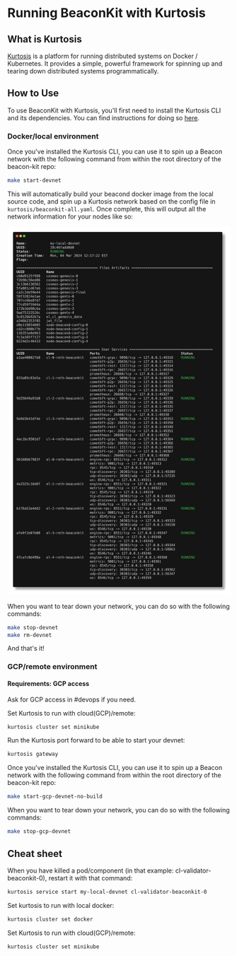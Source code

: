 # Running BeaconKit with Kurtosis

## What is Kurtosis

[Kurtosis](https://www.kurtosis.com/) is a platform for running distributed
systems on Docker / Kubernetes. It provides a simple, powerful framework for
spinning up and tearing down distributed systems programmatically.

## How to Use

To use BeaconKit with Kurtosis, you'll first need to install the Kurtosis CLI
and its dependencies. You can find instructions for doing so
[here](https://docs.kurtosis.com/install).

### Docker/local environment

Once you've installed the Kurtosis CLI, you can use it to spin up a Beacon
network with the following command from within the root directory of the
beacon-kit repo:

```bash
make start-devnet
```

This will automatically build your beacond docker image from the local source
code, and spin up a Kurtosis network based on the config file in
`kurtosis/beaconkit-all.yaml`. Once complete, this will output all the
network information for your nodes like so:

![Example Network](./img/example-network.png)

When you want to tear down your network, you can do so
with the following commands:

```bash
make stop-devnet
make rm-devnet
```

And that's it!

### GCP/remote environment

#### Requirements: GCP access

Ask for GCP access in #devops if you need.

Set Kurtosis to run with cloud(GCP)/remote:

```bash
kurtosis cluster set minikube
```

Run the Kurtosis port forward to be able to start your devnet:

```bash
kurtosis gateway
```

Once you've installed the Kurtosis CLI, you can use it to spin up a Beacon
network with the following command from within the root directory of the
beacon-kit repo:

```bash
make start-gcp-devnet-no-build
```

When you want to tear down your network, you can do so
with the following commands:

```bash
make stop-gcp-devnet
```

## Cheat sheet

When you have killed a pod/component (in that example:
cl-validator-beaconkit-0), restart it with that command:

```bash
kurtosis service start my-local-devnet cl-validator-beaconkit-0
```

Set kurtosis to run with local docker:

```bash
kurtosis cluster set docker
```

Set Kurtosis to run with cloud(GCP)/remote:

```bash
kurtosis cluster set minikube
```
